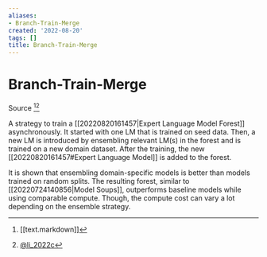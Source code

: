 ```yaml
---
aliases:
- Branch-Train-Merge
created: '2022-08-20'
tags: []
title: Branch-Train-Merge
---
```


# Branch-Train-Merge

Source [^1][^2]

A strategy to train a [[20220820161457|Expert Language Model Forest]] asynchronously. It started with one LM that is trained on seed data. Then, a new LM is introduced by ensembling relevant LM(s) in the forest and is trained on a new domain dataset. After the training, the new [[20220820161457#Expert Language Model]] is added to the forest.

It is shown that ensembling domain-specific models is better than models trained on random splits. The resulting forest, similar to [[20220724140856|Model Soups]], outperforms baseline models while using comparable compute. Though, the compute cost can vary a lot depending on the ensemble strategy.

[^1]: [[text.markdown]]
[^2]: [@li_2022c](zotero://select/items/@li_2022c)